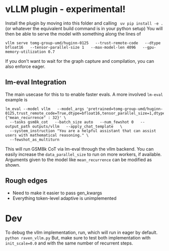 # vLLM plugin - experimental!

Install the plugin by moving into this folder and calling
``` uv pip install -e .```
(or whatever the equivalent build command is in your python setup)
You will then be able to serve the model with something along the lines of

```
vllm serve tomg-group-umd/huginn-0125   --trust-remote-code   --dtype bfloat16   --tensor-parallel-size 1   --max-model-len 4096   --gpu-memory-utilization 0.7
```

If you don't want to wait for the graph capture and compilation, you can also enforce eager.


## lm-eval Integration

The main usecase for this to to enable faster evals. A more involved `lm-eval` example is
```
lm_eval --model vllm   --model_args 'pretrained=tomg-group-umd/huginn-0125,trust_remote_code=True,dtype=bfloat16,tensor_parallel_size=1,dtype=bfloat16,gpu_memory_utilization=0.8,data_parallel_size=1,hf_overrides={"mean_recurrence" : 32}' \
  --tasks gsm8k_cot   --batch_size auto   --num_fewshot 0   --output_path outputs/vllm   --apply_chat_template   \
  --system_instruction "You are a helpful assistant that can assist users with mathematical reasoning." \
  --fewshot_as_multiturn
```
This will run GSM8k CoT via lm-eval through the vllm backend. You can easily increase the `data_parallel_size` to run on more workers, if available. Arguments given to the model like `mean_recurrence` can be modified as shown.


## Rough edges
* Need to make it easier to pass gen_kwargs
* Everything token-level adaptive is unimplemented

# Dev

To debug the vllm implementation, run, which will run in eager by default.
```python raven_vllm.py```
But, make sure to test both implementation with `init_scale=0.0` and with the same number of recurrent steps.
